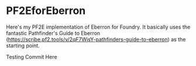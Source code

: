 # PF2EforEberron
Here's my PF2E implementation of Eberron for Foundry. It basically uses the fantastic Pathfinder's Guide to Eberron (https://scribe.pf2.tools/v/2qF7WjsY-pathfinders-guide-to-eberron) as the starting point.

Testing Commit Here
